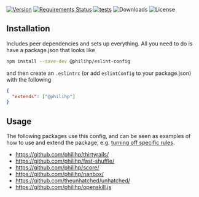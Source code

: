 [![Version](https://img.shields.io/npm/v/@philihp/eslint-config)](https://www.npmjs.com/package/@philihp/eslint-config)
[![Requirements Status](https://requires.io/github/philihp/eslint-config/requirements.svg?branch=main)](https://requires.io/github/philihp/eslint-config/requirements/?branch=main)
[![tests](https://github.com/philihp/eslint-config/actions/workflows/tests.yml/badge.svg)](https://github.com/philihp/eslint-config/actions/workflows/tests.yml)
![Downloads](https://img.shields.io/npm/dt/@philihp/eslint-config)
![License](https://img.shields.io/npm/l/@philihp/eslint-config)

## Installation

Includes peer dependencies and sets up everything. All you need to do is have a package.json that looks like

```bash
npm install --save-dev @philihp/eslint-config
```

and then create an `.eslintrc` (or add `eslintConfig` to your package.json) with the following

```json
{
  "extends": ["@philihp"]
}
```

## Usage

The following packages use this config, and can be seen as examples of how to use and extend the package, e.g. [turning off specific rules](https://github.com/philihp/fast-shuffle/blob/d77d997d773c43493f61e6333c1033e2c06ddd03/package.json#L79-L82).

- https://github.com/philihp/thirtyrails/
- https://github.com/philihp/fast-shuffle/
- https://github.com/philihp/score/
- https://github.com/philihp/nanbox/
- https://github.com/theunhatched/unhatched/
- https://github.com/philihp/openskill.js
